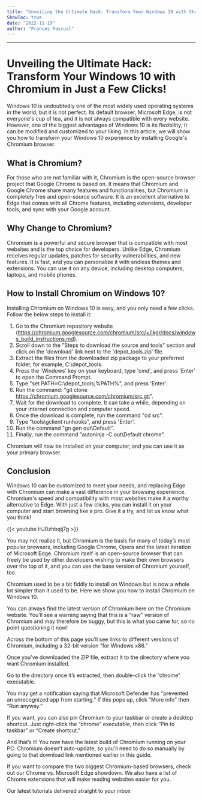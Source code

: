 ```yaml
---
title: "Unveiling the Ultimate Hack: Transform Your Windows 10 with Chromium in Just A Few Clicks!"
ShowToc: true 
date: "2022-11-19"
author: "Frances Pascual"
---
```

*****
# Unveiling the Ultimate Hack: Transform Your Windows 10 with Chromium in Just a Few Clicks!

Windows 10 is undoubtedly one of the most widely used operating systems in the world, but it is not perfect. Its default browser, Microsoft Edge, is not everyone's cup of tea, and it is not always compatible with every website. However, one of the biggest advantages of Windows 10 is its flexibility; it can be modified and customized to your liking. In this article, we will show you how to transform your Windows 10 experience by installing Google's Chromium browser.

## What is Chromium?

For those who are not familiar with it, Chromium is the open-source browser project that Google Chrome is based on. It means that Chromium and Google Chrome share many features and functionalities, but Chromium is completely free and open-source software. It is an excellent alternative to Edge that comes with all Chrome features, including extensions, developer tools, and sync with your Google account.

## Why Change to Chromium?

Chromium is a powerful and secure browser that is compatible with most websites and is the top choice for developers. Unlike Edge, Chromium receives regular updates, patches for security vulnerabilities, and new features. It is fast, and you can personalize it with endless themes and extensions. You can use it on any device, including desktop computers, laptops, and mobile phones.

## How to Install Chromium on Windows 10?

Installing Chromium on Windows 10 is easy, and you only need a few clicks. Follow the below steps to install it:

1. Go to the Chromium repository website (https://chromium.googlesource.com/chromium/src/+/lkgr/docs/windows_build_instructions.md).
2. Scroll down to the "Steps to download the source and tools" section and click on the 'download' link next to the 'depot_tools.zip' file.
3. Extract the files from the downloaded zip package to your preferred folder, for example, C:\depot_tools.
4. Press the 'Windows' key on your keyboard, type 'cmd', and press 'Enter' to open the Command Prompt.
5. Type "set PATH=C:\depot_tools;%PATH%", and press 'Enter'.
6. Run the command: "git clone https://chromium.googlesource.com/chromium/src.git".
7. Wait for the download to complete. It can take a while, depending on your internet connection and computer speed.
8. Once the download is complete, run the command "cd src".
9. Type "tools\gclient runhooks", and press 'Enter'.
10. Run the command "gn gen out\Default".
11. Finally, run the command "autoninja -C out\Default chrome".

Chromium will now be installed on your computer, and you can use it as your primary browser.

## Conclusion

Windows 10 can be customized to meet your needs, and replacing Edge with Chromium can make a vast difference in your browsing experience. Chromium's speed and compatibility with most websites make it a worthy alternative to Edge. With just a few clicks, you can install it on your computer and start browsing like a pro. Give it a try, and let us know what you think!

{{< youtube HJ0zhbqij7g >}} 



You may not realize it, but Chromium is the basis for many of today’s most popular browsers, including Google Chrome, Opera and the latest iteration of Microsoft Edge. Chromium itself is an open-source browser that can freely be used by other developers wishing to make their own browsers over the top of it, and you can use the base version of Chromium yourself, too.
 
Chromium used to be a bit fiddly to install on Windows but is now a whole lot simpler than it used to be. Here we show you how to install Chromium on Windows 10.
 
You can always find the latest version of Chromium here on the Chromium website. You’ll see a warning saying that this is a “raw” version of Chromium and may therefore be buggy, but this is what you came for, so no point questioning it now!
 
Across the bottom of this page you’ll see links to different versions of Chromium, including a 32-bit version “for Windows x86.”
 
Once you’ve downloaded the ZIP file, extract it to the directory where you want Chromium installed. 
 
Go to the directory once it’s extracted, then double-click the “chrome” executable.
 
You may get a notification saying that Microsoft Defender has “prevented an unrecognized app from starting.” If this pops up, click “More info” then “Run anyway.”
 
If you want, you can also pin Chromium to your taskbar or create a desktop shortcut. Just right-click the “chrome” executable, then click “Pin to taskbar” or “Create shortcut.”
 
And that’s it! You now have the latest build of Chromium running on your PC. Chromium doesn’t auto-update, so you’ll need to do so manually by going to that download link mentioned earlier in this guide. 
 
If you want to compare the two biggest Chromium-based browsers, check out our Chrome vs. Microsoft Edge showdown. We also have a list of Chrome extensions that will make reading websites easier for you.
 
Our latest tutorials delivered straight to your inbox




